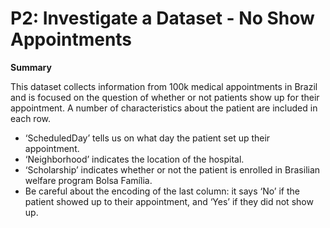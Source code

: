 # P2: Investigate a Dataset - No Show Appointments

**Summary**

This dataset collects information from 100k medical appointments in Brazil and is focused on the question
of whether or not patients show up for their appointment. A number of characteristics about the patient are
included in each row.

- ‘ScheduledDay’ tells us on
what day the patient set up their
appointment.
- ‘Neighborhood’ indicates the
location of the hospital.
- ‘Scholarship’ indicates
whether or not the patient is
enrolled in Brasilian welfare
program Bolsa Família.
- Be careful about the encoding
of the last column: it says ‘No’ if
the patient showed up to their
appointment, and ‘Yes’ if they
did not show up.
